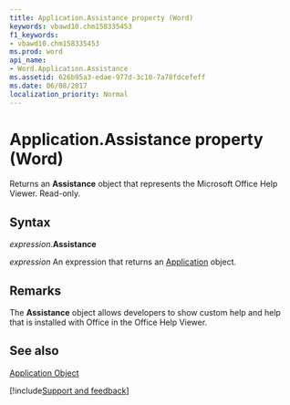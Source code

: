 ```yaml
---
title: Application.Assistance property (Word)
keywords: vbawd10.chm158335453
f1_keywords:
- vbawd10.chm158335453
ms.prod: word
api_name:
- Word.Application.Assistance
ms.assetid: 626b95a3-edae-977d-3c10-7a78fdcefeff
ms.date: 06/08/2017
localization_priority: Normal
---
```



# Application.Assistance property (Word)

Returns an  **Assistance** object that represents the Microsoft Office Help Viewer. Read-only.


## Syntax

_expression_.**Assistance**

 _expression_ An expression that returns an [Application](./Word.Application.md) object.


## Remarks

The  **Assistance** object allows developers to show custom help and help that is installed with Office in the Office Help Viewer.


## See also


[Application Object](Word.Application.md)

[!include[Support and feedback](~/includes/feedback-boilerplate.md)]